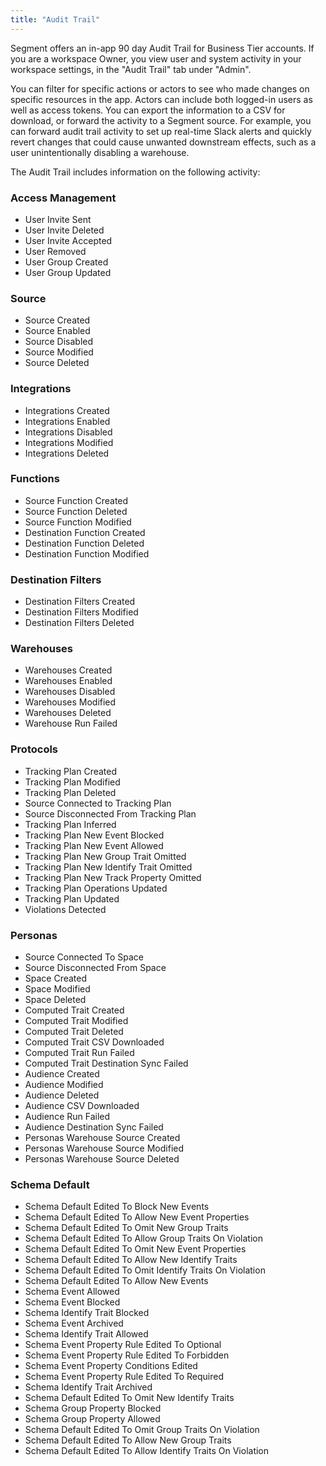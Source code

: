 ```yaml
---
title: "Audit Trail"
---
```


Segment offers an in-app 90 day Audit Trail for Business Tier accounts. If you are a workspace Owner, you view user and system activity in your workspace settings, in the "Audit Trail" tab under "Admin".

You can filter for specific actions or actors to see who made changes on specific resources in the app. Actors can include both logged-in users as well as access tokens. You can export the information to a CSV for download, or forward the activity to a Segment source. For example, you can forward audit trail activity to set up real-time Slack alerts and quickly revert changes that could cause unwanted downstream effects, such as a user unintentionally disabling a warehouse.

The Audit Trail includes information on the following activity:
### Access Management
*   User Invite Sent
*   User Invite Deleted
*   User Invite Accepted
*   User Removed
*   User Group Created
*   User Group Updated

### Source
*   Source Created
*   Source Enabled
*   Source Disabled
*   Source Modified
*   Source Deleted

### Integrations
*   Integrations Created
*   Integrations Enabled
*   Integrations Disabled
*   Integrations Modified
*   Integrations Deleted

### Functions
*   Source Function Created
*   Source Function Deleted
*   Source Function Modified
*   Destination Function Created
*   Destination Function Deleted
*   Destination Function Modified

### Destination Filters
*   Destination Filters Created
*   Destination Filters Modified
*   Destination Filters Deleted

### Warehouses
*   Warehouses Created
*   Warehouses Enabled
*   Warehouses Disabled
*   Warehouses Modified
*   Warehouses Deleted
*   Warehouse Run Failed

### Protocols
*   Tracking Plan Created
*   Tracking Plan Modified
*   Tracking Plan Deleted
*   Source Connected to Tracking Plan
*   Source Disconnected From Tracking Plan
*   Tracking Plan Inferred
*   Tracking Plan New Event Blocked
*   Tracking Plan New Event Allowed
*   Tracking Plan New Group Trait Omitted
*   Tracking Plan New Identify Trait Omitted
*   Tracking Plan New Track Property Omitted
*   Tracking Plan Operations Updated
*   Tracking Plan Updated
*   Violations Detected

### Personas
*   Source Connected To Space
*   Source Disconnected From Space
*   Space Created
*   Space Modified
*   Space Deleted
*   Computed Trait Created
*   Computed Trait Modified
*   Computed Trait Deleted
*   Computed Trait CSV Downloaded
*   Computed Trait Run Failed
*   Computed Trait Destination Sync Failed
*   Audience Created
*   Audience Modified
*   Audience Deleted
*   Audience CSV Downloaded
*   Audience Run Failed
*   Audience Destination Sync Failed
*   Personas Warehouse Source Created
*   Personas Warehouse Source Modified
*   Personas Warehouse Source Deleted

### Schema Default
*   Schema Default Edited To Block New Events
*   Schema Default Edited To Allow New Event Properties
*   Schema Default Edited To Omit New Group Traits
*   Schema Default Edited To Allow Group Traits On Violation
*   Schema Default Edited To Omit New Event Properties
*   Schema Default Edited To Allow New Identify Traits
*   Schema Default Edited To Omit Identify Traits On Violation
*   Schema Default Edited To Allow New Events
*   Schema Event Allowed
*   Schema Event Blocked
*   Schema Identify Trait Blocked
*   Schema Event Archived
*   Schema Identify Trait Allowed
*   Schema Event Property Rule Edited To Optional
*   Schema Event Property Rule Edited To Forbidden
*   Schema Event Property Conditions Edited
*   Schema Event Property Rule Edited To Required
*   Schema Identify Trait Archived
*   Schema Default Edited To Omit New Identify Traits
*   Schema Group Property Blocked
*   Schema Group Property Allowed
*   Schema Default Edited To Omit Group Traits On Violation
*   Schema Default Edited To Allow New Group Traits
*   Schema Default Edited To Allow Identify Traits On Violation
